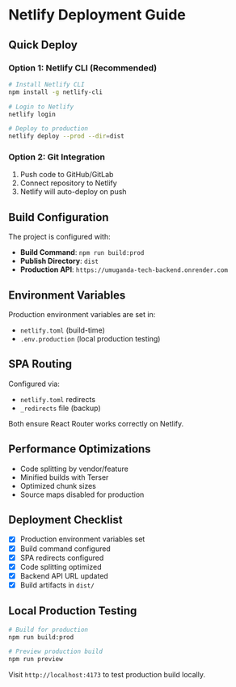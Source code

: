 # Netlify Deployment Guide

## Quick Deploy

### Option 1: Netlify CLI (Recommended)
```bash
# Install Netlify CLI
npm install -g netlify-cli

# Login to Netlify
netlify login

# Deploy to production
netlify deploy --prod --dir=dist
```

### Option 2: Git Integration
1. Push code to GitHub/GitLab
2. Connect repository to Netlify
3. Netlify will auto-deploy on push

## Build Configuration

The project is configured with:
- **Build Command**: `npm run build:prod`
- **Publish Directory**: `dist`
- **Production API**: `https://umuganda-tech-backend.onrender.com`

## Environment Variables

Production environment variables are set in:
- `netlify.toml` (build-time)
- `.env.production` (local production testing)

## SPA Routing

Configured via:
- `netlify.toml` redirects
- `_redirects` file (backup)

Both ensure React Router works correctly on Netlify.

## Performance Optimizations

- Code splitting by vendor/feature
- Minified builds with Terser
- Optimized chunk sizes
- Source maps disabled for production

## Deployment Checklist

- [x] Production environment variables set
- [x] Build command configured
- [x] SPA redirects configured
- [x] Code splitting optimized
- [x] Backend API URL updated
- [x] Build artifacts in `dist/`

## Local Production Testing

```bash
# Build for production
npm run build:prod

# Preview production build
npm run preview
```

Visit `http://localhost:4173` to test production build locally.